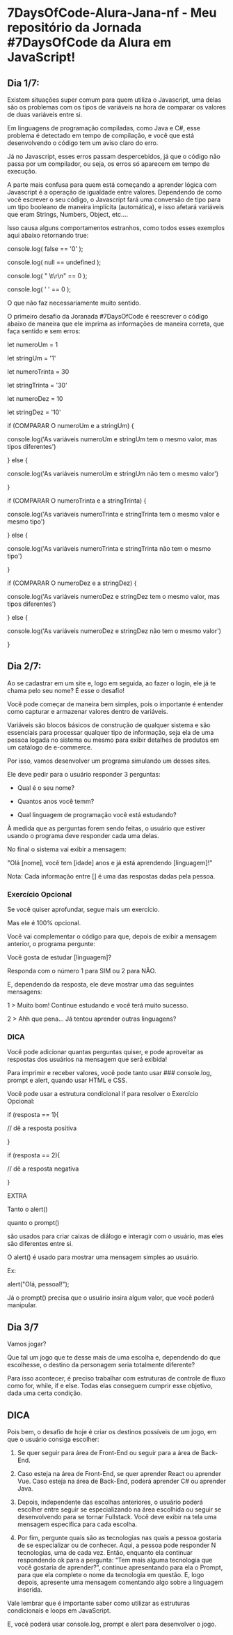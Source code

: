 # 7DaysOfCode-Alura-Jana-nf - Meu repositório da Jornada #7DaysOfCode da Alura em JavaScript!

## Dia 1/7: 

Existem situações super comum para quem utiliza o Javascript, uma delas são os problemas com os tipos de variáveis na hora de comparar os valores de duas variáveis entre si. 

Em linguagens de programação compiladas, como Java e C#, esse problema é detectado em tempo de compilação, e você que está desenvolvendo o código tem um aviso claro do erro.

Já no Javascript, esses erros passam despercebidos, já que o código não passa por um compilador, ou seja, os erros só aparecem em tempo de execução. 

A parte mais confusa para quem está começando a aprender lógica com Javascript é a operação de igualdade entre valores. 
Dependendo de como você escrever o seu código, o Javascript fará uma conversão de tipo para um tipo booleano de maneira implícita (automática), 
e isso afetará variáveis que eram Strings, Numbers, Object, etc…. 

Isso causa alguns comportamentos estranhos, como todos esses exemplos aqui abaixo retornando true:

console.log( false == '0' );

console.log( null == undefined );

console.log( " \t\r\n" == 0 );

console.log( ' ' == 0 ); 


O que não faz necessariamente muito sentido. 

O primeiro desafio da Joranada #7DaysOfCode é reescrever o código abaixo de maneira que ele imprima as informações de maneira correta, que faça sentido e sem erros: 

let numeroUm = 1

let stringUm = '1'

let numeroTrinta = 30

let stringTrinta = '30'

let numeroDez = 10

let stringDez = '10'



if (COMPARAR O numeroUm e a stringUm) {

  console.log('As variáveis numeroUm e stringUm tem o mesmo valor, mas tipos diferentes')
  
} else {

  console.log('As variáveis numeroUm e stringUm não tem o mesmo valor')
  
}



if (COMPARAR O numeroTrinta e a stringTrinta) {

  console.log('As variáveis numeroTrinta e stringTrinta tem o mesmo valor e mesmo tipo')
  
} else {

  console.log('As variáveis numeroTrinta e stringTrinta não tem o mesmo tipo')
  
}



if (COMPARAR O numeroDez e a stringDez) {

  console.log('As variáveis numeroDez e stringDez tem o mesmo valor, mas tipos diferentes')
  
} else {

  console.log('As variáveis numeroDez e stringDez não tem o mesmo valor')
  
}





## Dia 2/7:

Ao se cadastrar em um site e, logo em seguida, ao fazer o login, ele já te chama pelo seu nome? É esse o desafio! 

Você pode começar de maneira bem simples, pois o importante é entender como capturar e armazenar valores dentro de variáveis. 

Variáveis são blocos básicos de construção de qualquer sistema e são essenciais para processar qualquer tipo de informação,
seja ela de uma pessoa logada no sistema ou mesmo para exibir detalhes de produtos em um catálogo de e-commerce.


Por isso, vamos desenvolver um programa simulando um desses sites. 


Ele deve pedir para o usuário responder 3 perguntas:

- Qual é o seu nome?

- Quantos anos você temm?

- Qual linguagem de programação você está estudando?



À medida que as perguntas forem sendo feitas, o usuário que estiver usando o programa deve responder cada uma delas.

No final o sistema vai exibir a mensagem:



"Olá [nome], você tem [idade] anos e já está aprendendo [linguagem]!"



Nota: Cada informação entre [] é uma das respostas dadas pela pessoa.


### Exercício Opcional

Se você quiser aprofundar, segue mais um exercício.

Mas ele é 100% opcional.


Você vai complementar o código para que, depois de exibir a mensagem anterior, o programa pergunte:


Você gosta de estudar [linguagem]? 

Responda com o número 1 para SIM ou 2 para NÃO.



E, dependendo da resposta, ele deve mostrar uma das seguintes mensagens:


1 > Muito bom! Continue estudando e você terá muito sucesso.

2 > Ahh que pena... Já tentou aprender outras linguagens?



### DICA

Você pode adicionar quantas perguntas quiser, e pode aproveitar as respostas dos usuários na mensagem que será exibida!

Para imprimir e receber valores, você pode tanto usar ### console.log, prompt e alert, quando usar HTML e CSS.


Você pode usar a estrutura condicional if para resolver o Exercício Opcional:


if (resposta == 1){

  // dê a resposta positiva

}

if (resposta == 2){

  // dê a resposta negativa

}




EXTRA


Tanto o alert()

quanto o prompt()

são usados para criar caixas de diálogo e interagir com o usuário, mas eles são diferentes entre si.



O alert() é usado para mostrar uma mensagem simples ao usuário.


Ex: 

alert("Olá, pessoal!");


Já o prompt() precisa que o usuário insira algum valor, que você poderá manipular.



## Dia 3/7

Vamos jogar?

Que tal um jogo que te desse mais de uma escolha e, dependendo do que escolhesse, o destino da personagem seria totalmente diferente?

Para isso acontecer, é preciso trabalhar com estruturas de controle de fluxo como for, while, if e else. Todas elas conseguem cumprir esse objetivo, dada uma certa condição.

## DICA

Pois bem, o desafio de hoje é criar os destinos possíveis de um jogo, em que o usuário consiga escolher: 

1. Se quer seguir para área de Front-End ou seguir para a área de Back-End.

2. Caso esteja na área de Front-End, se quer aprender React ou aprender Vue. Caso esteja na área de Back-End, poderá aprender C# ou aprender Java.

3. Depois, independente das escolhas anteriores, o usuário poderá escolher entre seguir se especializando na área escolhida ou seguir se desenvolvendo para se tornar Fullstack. Você deve exibir na tela uma mensagem específica para cada escolha.

4. Por fim, pergunte quais são as tecnologias nas quais a pessoa gostaria de se especializar ou de conhecer. Aqui, a pessoa pode responder N tecnologias, uma de cada vez. Então, enquanto ela continuar respondendo ok para a pergunta: “Tem mais alguma tecnologia que você gostaria de aprender?”, continue apresentando para ela o Prompt, para que ela complete o nome da tecnologia em questão. E, logo depois, apresente uma mensagem comentando algo sobre a linguagem inserida.

Vale lembrar que é importante saber como utilizar as estruturas condicionais e loops em JavaScript.

E, você poderá usar console.log, prompt e alert para desenvolver o jogo.

